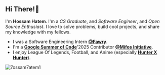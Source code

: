 ## Hi There!👋
I'm **Hossam Hatem**. I'm a _CS Graduate_, and _Software Engineer_, and _Open Source Enthusiast_. I love to solve problems, build cool projects, and share my knowledge with my fellows.

- I was a Software Engineering Intern [**@Fawry**](https://www.fawry.com/).
- I'm a [**Google Summer of Code**](https://summerofcode.withgoogle.com/)'2025 Contributor [**@Mifos Initiative**](https://github.com/openmf).
- I enjoy League Of Legends, Football, and Anime (especially [**Hunter X Hunter**](https://www.imdb.com/title/tt2098220/)).


<img src="https://komarev.com/ghpvc/?username=7ossam7atem1&label=Profile%20views&color=0e75b6&style=flat" alt="7ossam7atem1" />
